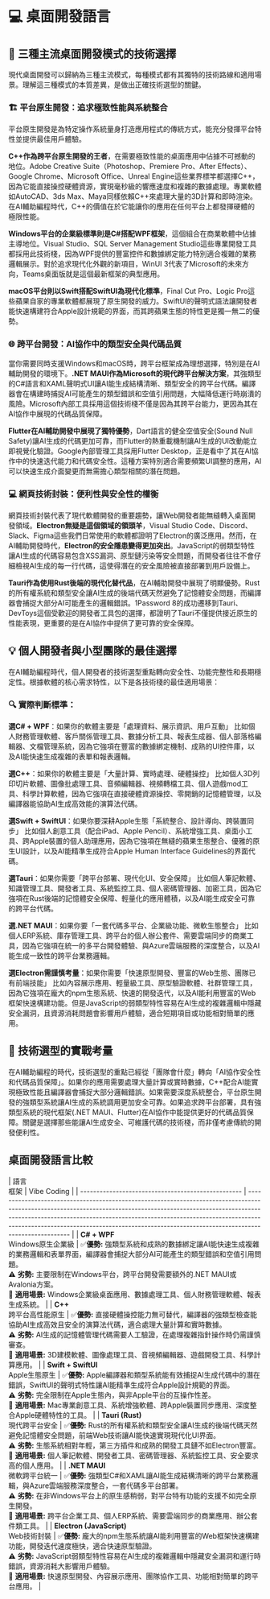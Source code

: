 # 💻 桌面開發語言

## 🎯 三種主流桌面開發模式的技術選擇

現代桌面開發可以歸納為三種主流模式，每種模式都有其獨特的技術路線和適用場景。理解這三種模式的本質差異，是做出正確技術選型的關鍵。

### 🏗️ 平台原生開發：追求極致性能與系統整合

平台原生開發是為特定操作系統量身打造應用程式的傳統方式，能充分發揮平台特性並提供最佳用戶體驗。

**C++作為跨平台原生開發的王者**，在需要極致性能的桌面應用中佔據不可撼動的地位。Adobe Creative Suite（Photoshop、Premiere Pro、After Effects）、Google Chrome、Microsoft Office、Unreal Engine這些業界標竿都選擇C++，因為它能直接操控硬體資源，實現毫秒級的響應速度和複雜的數據處理。專業軟體如AutoCAD、3ds Max、Maya同樣依賴C++來處理大量的3D計算和即時渲染。在AI輔助編程時代，C++的價值在於它能讓你的應用在任何平台上都發揮硬體的極限性能。

**Windows平台的企業級標準則是C#搭配WPF框架**，這個組合在商業軟體中佔據主導地位。Visual Studio、SQL Server Management Studio這些專業開發工具都採用此技術棧，因為WPF提供的豐富控件和數據綁定能力特別適合複雜的業務邏輯展示。對於追求現代化外觀的新項目，WinUI 3代表了Microsoft的未來方向，Teams桌面版就是這個最新框架的典型應用。

**macOS平台則以Swift搭配SwiftUI為現代化標準**，Final Cut Pro、Logic Pro這些蘋果自家的專業軟體都展現了原生開發的威力。SwiftUI的聲明式語法讓開發者能快速構建符合Apple設計規範的界面，而其跨蘋果生態的特性更是獨一無二的優勢。

### 🌐 跨平台開發：AI協作中的類型安全與代碼品質

當你需要同時支援Windows和macOS時，跨平台框架成為理想選擇，特別是在AI輔助開發的環境下。**.NET MAUI作為Microsoft的現代跨平台解決方案**，其強類型的C#語言和XAML聲明式UI讓AI能生成結構清晰、類型安全的跨平台代碼。編譯器會在構建時捕捉AI可能產生的類型錯誤和空值引用問題，大幅降低運行時崩潰的風險。Microsoft內部工具採用這個技術棧不僅是因為其跨平台能力，更因為其在AI協作中展現的代碼品質保障。

**Flutter在AI輔助開發中展現了獨特優勢**，Dart語言的健全空值安全(Sound Null Safety)讓AI生成的代碼更加可靠，而Flutter的熱重載機制讓AI生成的UI改動能立即視覺化驗證。Google內部管理工具採用Flutter Desktop，正是看中了其在AI協作中的快速迭代能力和代碼安全性。這種方案特別適合需要頻繁UI調整的應用，AI可以快速生成介面變更而無需擔心類型相關的潛在問題。

### 💻 網頁技術封裝：便利性與安全性的權衡

網頁技術封裝代表了現代軟體開發的重要趨勢，讓Web開發者能無縫轉入桌面開發領域。**Electron無疑是這個領域的領頭羊**，Visual Studio Code、Discord、Slack、Figma這些我們日常使用的軟體都證明了Electron的廣泛應用。然而，在AI輔助開發時代，**Electron的安全隱患變得更加突出**。JavaScript的弱類型特性讓AI生成的代碼容易包含XSS漏洞、原型鏈污染等安全問題，而開發者往往不會仔細檢視AI生成的每一行代碼，這使得潛在的安全風險被直接部署到用戶設備上。

**Tauri作為使用Rust後端的現代化替代品**，在AI輔助開發中展現了明顯優勢。Rust的所有權系統和類型安全讓AI生成的後端代碼天然避免了記憶體安全問題，而編譯器會捕捉大部分AI可能產生的邏輯錯誤。1Password 8的成功遷移到Tauri、DevToys這個受歡迎的開發者工具包的選擇，都證明了Tauri不僅提供接近原生的性能表現，更重要的是在AI協作中提供了更可靠的安全保障。

## 💡 個人開發者與小型團隊的最佳選擇

在AI輔助編程時代，個人開發者的技術選型重點轉向安全性、功能完整性和長期穩定性。根據軟體的核心需求特性，以下是各技術棧的最佳適用場景：

### 🔍 **實際判斷標準**：

**選C# + WPF**：如果你的軟體主要是「處理資料、展示資訊、用戶互動」
比如個人財務管理軟體、客戶關係管理工具、數據分析工具、報表生成器、個人部落格編輯器、文檔管理系統，因為它強項在豐富的數據綁定機制、成熟的UI控件庫，以及AI能快速生成複雜的表單和報表邏輯。

**選C++**：如果你的軟體主要是「大量計算、實時處理、硬體操控」
比如個人3D列印切片軟體、圖像批處理工具、音頻編輯器、視頻轉檔工具、個人遊戲mod工具、科學計算軟體，因為它強項在直接硬體資源操控、零開銷的記憶體管理，以及編譯器能協助AI生成高效能的演算法代碼。

**選Swift + SwiftUI**：如果你要深耕Apple生態「系統整合、設計導向、跨裝置同步」
比如個人創意工具（配合iPad、Apple Pencil）、系統增強工具、桌面小工具、跨Apple裝置的個人助理應用，因為它強項在無縫的蘋果生態整合、優雅的原生UI設計，以及AI能精準生成符合Apple Human Interface Guidelines的界面代碼。

**選Tauri**：如果你需要「跨平台部署、現代化UI、安全保障」
比如個人筆記軟體、知識管理工具、開發者工具、系統監控工具、個人密碼管理器、加密工具，因為它強項在Rust後端的記憶體安全保障、輕量化的應用體積，以及AI能生成安全可靠的跨平台代碼。

**選.NET MAUI**：如果你要「一套代碼多平台、企業級功能、微軟生態整合」
比如個人ERP系統、庫存管理工具、跨平台的個人辦公套件、需要雲端同步的商業工具，因為它強項在統一的多平台開發體驗、與Azure雲端服務的深度整合，以及AI能生成一致性的跨平台業務邏輯。

**選Electron需謹慎考量**：如果你需要「快速原型開發、豐富的Web生態、團隊已有前端技能」
比如內容展示應用、輕量級工具、原型驗證軟體、社群管理工具，因為它強項在龐大的npm生態系統、快速的開發迭代，以及AI能利用豐富的Web框架快速構建功能。但是JavaScript的弱類型特性容易在AI生成的複雜邏輯中隱藏安全漏洞，且資源消耗問題會影響用戶體驗，適合短期項目或功能相對簡單的應用。

## 🎯 技術選型的實戰考量

在AI輔助編程的時代，技術選型的重點已經從「團隊會什麼」轉向「AI協作安全性和代碼品質保障」。如果你的應用需要處理大量計算或實時數據，C++配合AI能實現極致性能且編譯器會捕捉大部分邏輯錯誤。如果需要深度系統整合，平台原生開發的強類型系統讓AI生成的系統調用更加安全可靠。如果追求跨平台部署，具有強類型系統的現代框架(.NET MAUI、Flutter)在AI協作中能提供更好的代碼品質保障。關鍵是選擇那些能讓AI生成安全、可維護代碼的技術棧，而非僅考慮傳統的開發便利性。

## 桌面開發語言比較

| 語言   
框架                                  | Vibe Coding                                                                                                                                                                                                                                                                                                                                     |
| -------------------------------------------------- | ----------------------------------------------------------------------------------------------------------------------------------------------------------------------------------------------------------------------------------------------------------------------------------------------------------------------------------------------- |
| **C# + WPF**   
Windows原生企業級       | ✅**優勢:** 強類型系統和成熟的數據綁定讓AI能快速生成複雜的業務邏輯和表單界面，編譯器會捕捉大部分AI可能產生的類型錯誤和空值引用問題。  
⚠️ **劣勢:** 主要限制在Windows平台，跨平台開發需要額外的.NET MAUI或Avalonia方案。  
🎯 **適用場景:** Windows企業級桌面應用、數據處理工具、個人財務管理軟體、報表生成系統。 |
| **C++**  
跨平台高性能原生              | ✅**優勢:** 直接硬體操控能力無可替代，編譯器的強類型檢查能協助AI生成高效且安全的演算法代碼，適合處理大量計算和實時數據。  
⚠️ **劣勢:** AI生成的記憶體管理代碼需要人工驗證，在處理複雜指針操作時仍需謹慎審查。  
🎯 **適用場景:** 3D建模軟體、圖像處理工具、音視頻編輯器、遊戲開發工具、科學計算應用。            |
| **Swift + SwiftUI**   
Apple生態原生    | ✅**優勢:** Apple編譯器和類型系統能有效捕捉AI生成代碼中的潛在錯誤，SwiftUI的聲明式特性讓AI能精準生成符合Apple設計規範的界面。  
⚠️ **劣勢:** 完全限制在Apple生態內，與非Apple平台的互操作性差。  
🎯 **適用場景:** Mac專業創意工具、系統增強軟體、跨Apple裝置同步應用、深度整合Apple硬體特性的工具。              |
| **Tauri (Rust)**  
現代跨平台安全       | ✅**優勢:** Rust的所有權系統和類型安全讓AI生成的後端代碼天然避免記憶體安全問題，前端Web技術讓AI能快速實現現代化UI界面。  
⚠️ **劣勢:** 生態系統相對年輕，第三方插件和成熟的開發工具鏈不如Electron豐富。  
🎯 **適用場景:** 個人筆記軟體、開發者工具、密碼管理器、系統監控工具、安全要求高的個人應用。             |
| **.NET MAUI**   
微軟跨平台統一         | ✅**優勢:** 強類型C#和XAML讓AI能生成結構清晰的跨平台業務邏輯，與Azure雲端服務深度整合，一套代碼多平台部署。  
⚠️ **劣勢:** 在非Windows平台上的原生感稍弱，對平台特有功能的支援不如完全原生開發。  
🎯 **適用場景:** 跨平台企業工具、個人ERP系統、需要雲端同步的商業應用、辦公套件類工具。                         |
| **Electron (JavaScript)**  
Web技術封裝 | ✅**優勢:** 龐大的npm生態系統讓AI能利用豐富的Web框架快速構建功能，開發迭代速度極快，適合快速原型驗證。  
⚠️ **劣勢:** JavaScript弱類型特性容易在AI生成的複雜邏輯中隱藏安全漏洞和運行時錯誤，資源消耗大影響用戶體驗。  
🎯 **適用場景:** 快速原型開發、內容展示應用、團隊協作工具、功能相對簡單的跨平台應用。      |
